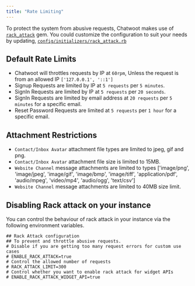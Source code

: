 ```yaml
---
title: "Rate Limiting"
---
```


To protect the system from abusive requests, Chatwoot makes use of [`rack_attack`](https://github.com/rack/rack-attack) gem.
You could customize the configuration to suit your needs by updating, [`config/initializers/rack_attack.rb`](https://github.com/chatwoot/chatwoot/blob/develop/config/initializers/rack_attack.rb)

## Default Rate Limits

- Chatwoot will throttles requests by IP at `60rpm`, Unless the request is from an allowed IP `['127.0.0.1', '::1']`
- Signup Requests are limited by IP at `5 requests` per `5 minutes`.
- SignIn Requests are limited by IP at `5 requests` per `20 seconds`.
- SignIn Requests are limited by email address at `20 requests` per `5 minutes` for a specific email.
- Reset Password Requests are limited at `5 requests` per `1 hour` for a specific email.

## Attachment Restrictions 

- `Contact/Inbox Avatar` attachment file types are limited to jpeg, gif and png.
- `Contact/Inbox Avatar` attachment file size is limited to 15MB.
- `Website Channel` message attachments are limited to types ['image/png', 'image/jpeg', 'image/gif', 'image/bmp', 'image/tiff', 'application/pdf', 'audio/mpeg', 'video/mp4', 'audio/ogg', 'text/csv']
- `Website Channel` message attachments are limited to 40MB size limit.

## Disabling Rack attack on your instance 

You can control the behaviour of rack attack in your instance via the following environment variables.

```
## Rack Attack configuration
## To prevent and throttle abusive requests.
# Disable if you are getting too many request errors for custom use cases
# ENABLE_RACK_ATTACK=true
# Control the allowed number of requests
# RACK_ATTACK_LIMIT=300
# Control whether you want to enable rack attack for widget APIs
# ENABLE_RACK_ATTACK_WIDGET_API=true
```
